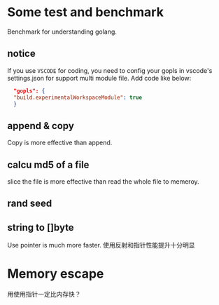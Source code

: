 # Some test and benchmark 

Benchmark for understanding golang.
## notice 
If you use `VSCODE` for coding, you need to config your gopls in vscode's settings.json for support multi module file.
Add code like below:

```json
  "gopls": {
  "build.experimentalWorkspaceModule": true
  }
```
## append & copy

Copy is more effective than append.

## calcu md5 of a file 
slice the file is more effective than read the whole file to memeroy.

## rand seed 


## string to []byte 
Use pointer is much more faster. 
使用反射和指针性能提升十分明显

# Memory escape
用使用指针一定比内存快？